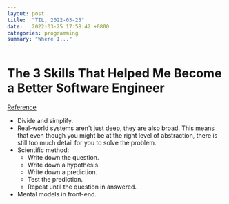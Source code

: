 ```yaml
---
layout: post
title:  "TIL, 2022-03-25"
date:   2022-03-25 17:58:42 +0800
categories: programming
summary: "Where I..."
---
```


# The 3 Skills That Helped Me Become a Better Software Engineer
[Reference](https://blog.nrwl.io/the-3-skills-that-helped-me-become-a-better-software-engineer-8b06a37becf3)

- Divide and simplify.
- Real-world systems aren't just deep, they are also broad. This means that even though you might be at the right level of abstraction, there is still too much detail for you to solve the problem.
- Scientific method:
  - Write down the question.
  - Write down a hypothesis.
  - Write down a prediction.
  - Test the prediction.
  - Repeat until the question in answered.
- Mental models in front-end.
